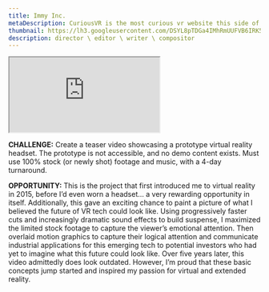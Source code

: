 ```yaml
---
title: Immy Inc.
metaDescription: CuriousVR is the most curious vr website this side of reality.
thumbnail: https://lh3.googleusercontent.com/DSYL8pTDGa4IMhRmUUFVB6IRK5VFTRbA1aKqWt5hjCP_2o1b6o1qlymhvePhK1pLABNuzqZdVaicXxao1IRk2f3--lgeMOYiPZEg2jd2F5bDMLU4FYTPnz3hGapmE7hMQo7FAqWZsw=w2400
description: director \ editor \ writer \ compositor
---
```



<iframe src="https://youtu.be/UM5S3PwyynA" class="youtube-iframe"></iframe>

**CHALLENGE:** Create a teaser video showcasing a prototype virtual reality headset. The prototype is not accessible, and no demo content exists. Must use 100% stock (or newly shot) footage and music, with a 4-day turnaround.

**OPPORTUNITY:** This is the project that first introduced me to virtual reality in 2015, before I’d even worn a headset… a very rewarding opportunity in itself. Additionally, this gave an exciting chance to paint a picture of what I believed the future of VR tech could look like. Using progressively faster cuts and increasingly dramatic sound effects to build suspense, I maximized the limited stock footage to capture the viewer’s emotional attention. Then overlaid motion graphics to capture their logical attention and communicate industrial applications for this emerging tech to potential investors who had yet to imagine what this future could look like.
Over five years later, this video admittedly does look outdated. However, I’m proud that these basic concepts jump started and inspired my passion for virtual and extended reality.